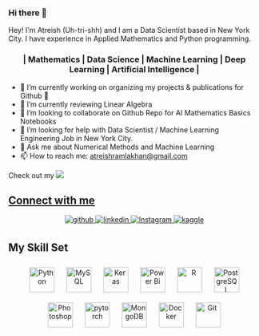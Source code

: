 ### Hi there 👋

Hey! I'm Atreish (Uh-tri-shh) and I am a Data Scientist based in New York City. I have experience in Applied Mathematics and Python programming. 

 

### <div align="center">| Mathematics | Data Science | Machine Learning | Deep Learning | Artificial Intelligence |</div> 


- 🔭 I’m currently working on organizing my projects & publications for Github 🤣 
- 🌱 I’m currently reviewing Linear Algebra 
- 👯 I’m looking to collaborate on Github Repo for AI Mathematics Basics Notebooks
- 🤔 I’m looking for help with Data Scientist / Machine Learning Engineering Job in New York City. 
- 💬 Ask me about Numerical Methods and Machine Learning
- 📫 How to reach me: atreishramlakhan@gmail.com
 
Check out my <a href="https://drive.google.com/file/d/1pTx5gQ_eAedT_VXcT0VjrZRW1HG6mxZI/view?usp=share_link" target="_blank">
<img src=https://img.shields.io/badge/-RESUME-brightgreen style="style=for-the-badge&logo=appveyor" />
 
## Connect with me

<div align="center">
<a href="https://github.com/atreish" target="_blank">
<img src=https://img.shields.io/badge/github-%2324292e.svg?&style=for-the-badge&logo=github&logoColor=white alt=github style="margin-bottom: 5px;" />
</a>
<a href="https://linkedin.com/in/atreish/" target="_blank">
<img src=https://img.shields.io/badge/linkedin-%231E77B5.svg?&style=for-the-badge&logo=linkedin&logoColor=white alt=linkedin style="margin-bottom: 5px;" />

<a href="https://www.instagram.com/atreish14/" target="_blank">
<img src=https://img.shields.io/badge/Instagram-E4405F?style=for-the-badge&logo=instagram&logoColor=white alt=Instagram style="margin-bottom: 5px;" />

 </a>
<a href="https://www.kaggle.com/atreish" target="_blank">
<img src=https://img.shields.io/badge/kaggle-%2344BAE8.svg?&style=for-the-badge&logo=kaggle&logoColor=white alt=kaggle style="margin-bottom: 5px;" />
</a> 
 
</a>
</div>  

## My Skill Set  
<div align="center">   
<a href="https://www.python.org/" target="_blank"><img style="margin: 10px" src="https://profilinator.rishav.dev/skills-assets/python-original.svg" alt="Python" height="50" /></a>
<a href="https://www.mysql.com/" target="_blank"><img style="margin: 10px" src="https://profilinator.rishav.dev/skills-assets/mysql-original-wordmark.svg" alt="MySQL" height="50" /></a>  
<a href="https://keras.io/" target="_blank"><img style="margin: 10px" src="https://profilinator.rishav.dev/skills-assets/keras.png" alt="Keras" height="50" /></a>  
<a href="https://powerbi.microsoft.com/en-us/" target="_blank"><img style="margin: 10px" src="https://profilinator.rishav.dev/skills-assets/powerbi.png" alt="Power Bi" height="50" /></a>  
<a href="https://www.r-project.org/" target="_blank"><img style="margin: 10px" src="https://profilinator.rishav.dev/skills-assets/r.svg" alt="R" height="50" /></a>  
<a href="https://www.postgresql.org/" target="_blank"><img style="margin: 10px" src="https://profilinator.rishav.dev/skills-assets/postgresql-original-wordmark.svg" alt="PostgreSQL" height="50" /></a>  
<a href="https://www.adobe.com/in/products/photoshop.html" target="_blank"><img style="margin: 10px" src="https://profilinator.rishav.dev/skills-assets/photoshop-plain.svg" alt="Photoshop" height="50" /></a>  
<a href="https://pytorch.org/" target="_blank"><img style="margin: 10px" src="https://profilinator.rishav.dev/skills-assets/pytorch-icon.svg" alt="pytorch" height="50" /></a>  
<a href="https://www.mongodb.com/" target="_blank"><img style="margin: 10px" src="https://profilinator.rishav.dev/skills-assets/mongodb-original-wordmark.svg" alt="MongoDB" height="50" /></a>  
<a href="https://www.docker.com/" target="_blank"><img style="margin: 10px" src="https://profilinator.rishav.dev/skills-assets/docker-original-wordmark.svg" alt="Docker" height="50" /></a>  
<a href="https://github.com/" target="_blank"><img style="margin: 10px" src="https://profilinator.rishav.dev/skills-assets/git-scm-icon.svg" alt="Git" height="50" /></a>  
</div>
 
